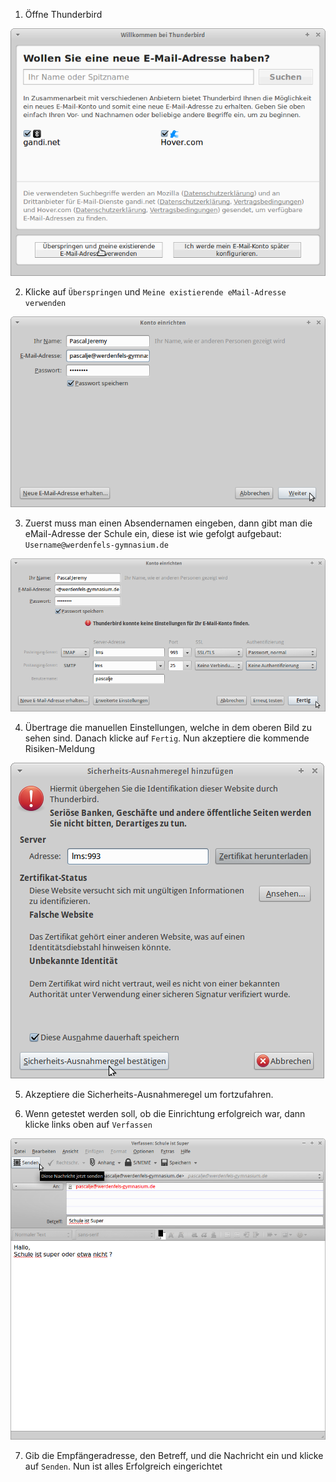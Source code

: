 ﻿1. Öffne Thunderbird

  ![Screenshot 1](content/guides/THUNDERBIRD/ACCOUNT/pic01.png)

2. Klicke auf `Überspringen` und `Meine existierende eMail-Adresse verwenden`

  ![Screenshot 2](content/guides/THUNDERBIRD/ACCOUNT/pic02.png)

3. Zuerst muss man einen Absendernamen eingeben, dann gibt man die eMail-Adresse der Schule ein, diese ist wie gefolgt aufgebaut: `Username@werdenfels-gymnasium.de`

  ![Screenshot 3](content/guides/THUNDERBIRD/ACCOUNT/pic03.png)

4. Übertrage die manuellen Einstellungen, welche in dem oberen Bild zu sehen sind. Danach klicke auf `Fertig`. Nun akzeptiere die kommende Risiken-Meldung

  ![Screenshot 4](content/guides/THUNDERBIRD/ACCOUNT/pic04.png)

5. Akzeptiere die Sicherheits-Ausnahmeregel um fortzufahren.

6. Wenn getestet werden soll, ob die Einrichtung erfolgreich war, dann klicke links oben auf `Verfassen`

  ![Screenshot 5](content/guides/THUNDERBIRD/ACCOUNT/pic05.png)

7. Gib die Empfängeradresse, den Betreff, und die Nachricht ein und klicke auf `Senden`. Nun ist alles Erfolgreich eingerichtet